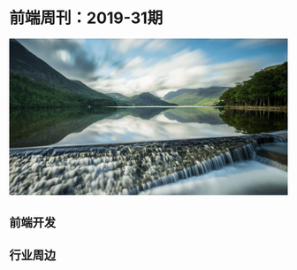 # 前端周刊：2019-31期

[![](/img/bing/20190802.png)](https://cn.bing.com/search?q=%E5%85%8B%E6%8B%89%E8%8E%AB%E5%85%8B%E6%B9%96%E4%B8%8A%E7%9A%84%E5%80%92%E5%BD%B1)

## 前端开发

## 行业周边


